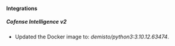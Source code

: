#### Integrations
##### Cofense Intelligence v2
- Updated the Docker image to: *demisto/python3:3.10.12.63474*.
